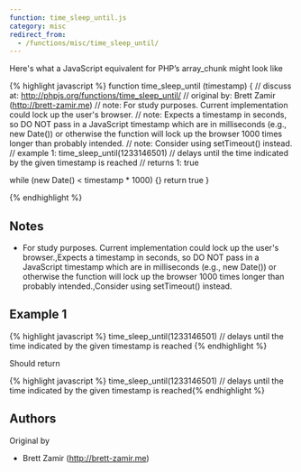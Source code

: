 ```yaml
---
function: time_sleep_until.js
category: misc
redirect_from:
  - /functions/misc/time_sleep_until/
---
```


<!-- WARNING! This file is auto generated by `npm run web:inject`, do not edit by hand -->

Here's what a JavaScript equivalent for PHP’s array_chunk might look like

{% highlight javascript %}
function time_sleep_until (timestamp) {
  //  discuss at: http://phpjs.org/functions/time_sleep_until/
  // original by: Brett Zamir (http://brett-zamir.me)
  //        note: For study purposes. Current implementation could lock up the user's browser.
  //        note: Expects a timestamp in seconds, so DO NOT pass in a JavaScript timestamp which are in milliseconds (e.g., new Date()) or otherwise the function will lock up the browser 1000 times longer than probably intended.
  //        note: Consider using setTimeout() instead.
  //   example 1: time_sleep_until(1233146501) // delays until the time indicated by the given timestamp is reached
  //   returns 1: true

  while (new Date() < timestamp * 1000) {}
  return true
}

{% endhighlight %}

## Notes
- For study purposes. Current implementation could lock up the user's browser.,Expects a timestamp in seconds, so DO NOT pass in a JavaScript timestamp which are in milliseconds (e.g., new Date()) or otherwise the function will lock up the browser 1000 times longer than probably intended.,Consider using setTimeout() instead.

## Example 1

{% highlight javascript %}
time_sleep_until(1233146501) // delays until the time indicated by the given timestamp is reached
{% endhighlight %}

Should return

{% highlight javascript %}
time_sleep_until(1233146501) // delays until the time indicated by the given timestamp is reached{% endhighlight %}


## Authors


Original by

- Brett Zamir (http://brett-zamir.me)

